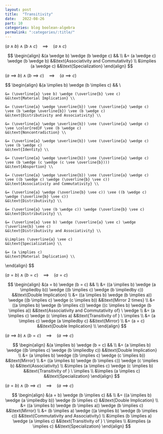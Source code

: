 ```yaml
---
layout: post
title:  "Transitivity"
date:   2022-08-26
part: 10
categories: blog boolean-algebra
permalink: ":categories/:title/"
---
```


$(a \wedge b) \wedge (b \wedge c) \quad \implies \quad (a \wedge c)$

$$
\begin{align}
    &(a \wedge b) \wedge (b \wedge c)       && \\
    &= (a \wedge c) \wedge (b \wedge b)     &&\text{Associativity and Commutativity} \\
    &\implies (a \wedge c)                  &&\text{Specialization}
\end{align}
$$

$(a \implies b) \wedge (b \implies c) \quad \implies \quad (a \implies c)$

$$
\begin{align}
    &(a \implies b) \wedge (b \implies c)
    && \\

    &= (\overline{a} \vee b) \wedge (\overline{b} \vee c)
    &&\text{Material Implication} \\

    &= (\overline{a} \wedge \overline{b}) \vee (\overline{a} \wedge c) \vee (b \wedge \overline{b}) \vee (b \wedge c)
    &&\text{Distributivity and Associativity} \\

    &= (\overline{a} \wedge \overline{b}) \vee (\overline{a} \wedge c) \vee \color{red}F \vee (b \wedge c)
    &&\text{Noncontradiction} \\

    &= (\overline{a} \wedge \overline{b}) \vee (\overline{a} \wedge c) \vee (b \wedge c)
    &&\text{Identity} \\

    &= (\overline{a} \wedge \overline{b}) \vee (\overline{a} \wedge c) \vee (b \wedge (c \wedge (c \vee \overline{b})))
    &&\text{Absportion} \\

    &= (\overline{a} \wedge \overline{b}) \vee (\overline{a} \wedge c) \vee ((b \wedge c) \wedge (\overline{b} \vee c))
    &&\text{Associativity and Commutativity} \\

    &= (\overline{a} \wedge (\overline{b} \vee c)) \vee ((b \wedge c) \wedge (\overline{b} \vee c))
    &&\text{Distributivity} \\

    &= (\overline{a} \vee (b \wedge c)) \wedge (\overline{b} \vee c)
    &&\text{Distributivity} \\

    &= (\overline{a} \vee b) \wedge (\overline{a} \vee c) \wedge (\overline{b} \vee c)
    &&\text{Distributivity and Associativity} \\

    &\implies (\overline{a} \vee c)
    &&\text{Specialization} \\

    &= (a \implies c)
    &&\text{Material Implication} \\
\end{align}
$$

$(a = b) \wedge (b = c) \quad \implies \quad (a = c)$

$$
\begin{align}
    &(a = b) \wedge (b = c)       && \\
    &= ((a \implies b) \wedge (a \impliedby b)) \wedge ((b \implies c) \wedge (b \impliedby c)) &&\text{Double Implication} \\
    &= ((a \implies b) \wedge (b \implies a)) \wedge ((b \implies c) \wedge (c \implies b)) &&\text{Mirror 2 times} \\
    &= ((a \implies b) \wedge (b \implies c)) \wedge ((c \implies b) \wedge (b \implies a)) &&\text{Associativity and Commutativity of} \ \wedge \\
    &= (a \implies c) \wedge (c \implies a) &&\text{Transitivity of } \ \implies \\
    &= (a \implies c) \wedge (a \impliedby c) &&\text{Mirror} \\
    &= (a = c) &&\text{Double Implication} \\
\end{align}
$$

$(a \implies b) \wedge (b = c) \quad \implies \quad (a \implies c)$

$$
\begin{align}
    &(a \implies b) \wedge (b = c)                                      && \\
    &= (a \implies b) \wedge ((b \implies c) \wedge (b \impliedby c))   &&\text{Double Implication} \\
    &= (a \implies b) \wedge ((b \implies c) \wedge (c \implies b))     &&\text{Mirror} \\
    &= ((a \implies b) \wedge (b \implies c)) \wedge (c \implies b)     &&\text{Associativity} \\
    &\implies (a \implies c) \wedge (c \implies b)                      &&\text{Transitivity of } \ \implies \\
    &\implies (a \implies c)                                            &&\text{Specialization}
\end{align}
$$

$(a = b) \wedge (b \implies c) \quad \implies \quad (a \implies c)$

$$
\begin{align}
    &(a = b) \wedge (b \implies c)                                      && \\
    &= ((a \implies b) \wedge (a \impliedby b)) \wedge (b \implies c)   &&\text{Double Implication} \\
    &= ((a \implies b) \wedge (b \implies a)) \wedge (b \implies c)     &&\text{Mirror} \\
    &= (b \implies a) \wedge ((a \implies b) \wedge (b \implies c))     &&\text{Commutativity and Associativity} \\
    &\implies (b \implies a) \wedge (a \implies c)                      &&\text{Transitivity of } \ \implies \\
    &\implies (a \implies c)                                            &&\text{Specialization}
\end{align}
$$